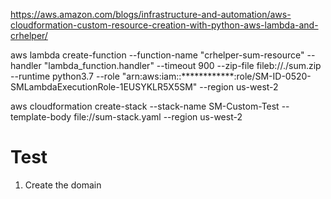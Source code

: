 https://aws.amazon.com/blogs/infrastructure-and-automation/aws-cloudformation-custom-resource-creation-with-python-aws-lambda-and-crhelper/


aws lambda create-function --function-name "crhelper-sum-resource" --handler "lambda_function.handler" --timeout 900 --zip-file fileb://./sum.zip --runtime python3.7 --role "arn:aws:iam::************:role/SM-ID-0520-SMLambdaExecutionRole-1EUSYKLR5X5SM" --region us-west-2

aws cloudformation create-stack --stack-name SM-Custom-Test --template-body file://sum-stack.yaml  --region us-west-2

Test
====
1. Create the domain
